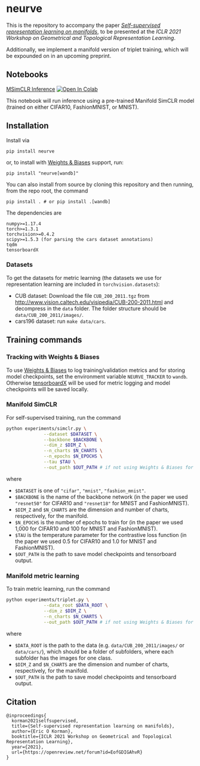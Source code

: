 # neurve

This is the repository to accompany the paper [_Self-supervised representation learning on manifolds_](https://openreview.net/forum?id=EofGDIGAhvR), to be presented at the _ICLR 2021 Workshop on Geometrical and Topological Representation Learning_.

Additionally, we implement a manifold version of triplet training, which will be expounded on in an upcoming preprint.

## Notebooks

[MSimCLR Inference](https://github.com/ekorman/neurve/blob/master/notebooks/msimclr-inference.ipynb) [![Open In Colab](https://colab.research.google.com/assets/colab-badge.svg)](https://colab.research.google.com/github/ekorman/neurve/blob/master/notebooks/msimclr-inference.ipynb)

This notebook will run inference using a pre-trained Manifold SimCLR model (trained on either CIFAR10, FashionMNIST, or MNIST).

## Installation

Install via

```shell
pip install neurve
```

or, to install with [Weights & Biases](https://wandb.ai/) support, run:

```shell
pip install "neurve[wandb]"
```

You can also install from source by cloning this repository and then running, from the repo root, the command

```shell
pip install . # or pip install .[wandb]
```

The dependencies are

```
numpy>=1.17.4
torch>=1.3.1
torchvision>=0.4.2
scipy>=1.5.3 (for parsing the cars dataset annotations)
tqdm
tensorboardX
```

### Datasets

To get the datasets for metric learning (the datasets we use for representation learning are included in `torchvision.datasets`):

- CUB dataset: Download the file `CUB_200_2011.tgz` from http://www.vision.caltech.edu/visipedia/CUB-200-2011.html and decompress in the `data` folder. The folder structure should be `data/CUB_200_2011/images/`.
- cars196 dataset: run `make data/cars`.

## Training commands

### Tracking with Weights & Biases

To use [Weights & Biases](https://wandb.ai/) to log training/validation metrics and for storing model checkpoints, set the environment variable `NEURVE_TRACKER` to `wandb`. Otherwise [tensorboardX](https://github.com/lanpa/tensorboardX) will be used for metric logging and model checkpoints will be saved locally.

### Manifold SimCLR

For self-supervised training, run the command

```bash
python experiments/simclr.py \
              --dataset $DATASET \
              --backbone $BACKBONE \
              --dim_z $DIM_Z \
              --n_charts $N_CHARTS \
              --n_epochs $N_EPOCHS \
              --tau $TAU \
              --out_path $OUT_PATH # if not using Weights & Biases for tracking
```

where

- `$DATASET` is one of `"cifar"`, `"mnist"`, `"fashion_mnist"`.
- `$BACKBONE` is the name of the backbone network (in the paper we used `"resnet50"` for CIFAR10 and `"resnet18"` for MNIST and FashionMNIST).
- `$DIM_Z` and `$N_CHARTS` are the dimension and number of charts, respectively, for the manifold.
- `$N_EPOCHS` is the number of epochs to train for (in the paper we used 1,000 for CIFAR10 and 100 for MNIST and FashionMNIST).
- `$TAU` is the temperature parameter for the contrastive loss function (in the paper we used 0.5 for CIFAR10 and 1.0 for MNIST and FashionMNIST).
- `$OUT_PATH` is the path to save model checkpoints and tensorboard output.

### Manifold metric learning

To train metric learning, run the command

```bash
python experiments/triplet.py \
              --data_root $DATA_ROOT \
              --dim_z $DIM_Z \
              --n_charts $N_CHARTS \
              --out_path $OUT_PATH # if not using Weights & Biases for tracking
```

where

- `$DATA_ROOT` is the path to the data (e.g. `data/CUB_200_2011/images/` or `data/cars/`), which should be a folder of subfolders, where each subfolder has the images for one class.
- `$DIM_Z` and `$N_CHARTS` are the dimension and number of charts, respectively, for the manifold.
- `$OUT_PATH` is the path to save model checkpoints and tensorboard output.

## Citation

```
@inproceedings{
  korman2021selfsupervised,
  title={Self-supervised representation learning on manifolds},
  author={Eric O Korman},
  booktitle={ICLR 2021 Workshop on Geometrical and Topological Representation Learning},
  year={2021},
  url={https://openreview.net/forum?id=EofGDIGAhvR}
}
```
